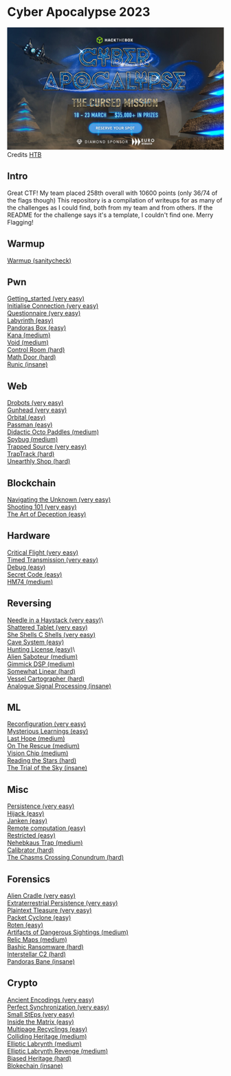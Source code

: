 # Cyber Apocalypse 2023

![My dog ate the banner](./CyberApocalypseBanner.jpg)
Credits [HTB](http://ctf.hackthebox.com)

## Intro
Great CTF! My team placed 258th overall with 10600 points (only 36/74 of the flags though)
This repository is a compilation of writeups for as many of the challenges as I could find, both from my team and from others. If the README for the challenge says it's a template, I couldn't find one. Merry Flagging!

## Warmup
[Warmup (sanitycheck)](warmup/README.md)

## Pwn

[Getting_started (very easy)](pwn/getting_started/README.md)\
[Initialise Connection (very easy)](pwn/initialize_connection/README.md)\
[Questionnaire (very easy)](pwn/questionnaire/README.md)\
[Labyrinth (easy)](pwn/labrynth/README.md)\
[Pandoras Box (easy)](pwn/pandoras_box/README.md)\
[Kana (medium)](pwn/kana/README.md)\
[Void (medium)](pwn/void/README.md)\
[Control Room (hard)](pwn/control_room/README.md)\
[Math Door (hard)](pwn/math_door/README.md)\
[Runic (insane)](pwn/runic/README.md)

## Web

[Drobots (very easy)](web/drobots/README.md)\
[Gunhead (very easy)](web/gunhead/README.md)\
[Orbital (easy)](web/orbital/README.md)\
[Passman (easy)](web/passman/README.md)\
[Didactic Octo Paddles (medium)](web/didactic_octo_paddles/README.md)\
[Spybug (medium)](web/spybug/README.md)\
[Trapped Source (very easy)](web/trapped_source/README.md)\
[TrapTrack (hard)](web/traptrack/README.md)\
[Unearthly Shop (hard)](web/unearthly_shop/README.md)

## Blockchain

[Navigating the Unknown (very easy)](blockchain/navigating_the_unknown/README.md)\
[Shooting 101 (very easy)](blockchain/shooting_101/README.md)\
[The Art of Deception (easy)](blockchain/the_art_of_deception/README.md)

## Hardware

[Critical Flight (very easy)](hardware/critical_flight/README.md)\
[Timed Transmission (very easy)](hardware/timed_transmission/README.md)\
[Debug (easy)](hardware/debug/README.md)\
[Secret Code (easy)](hardware/secret_code/README.md)\
[HM74 (medium)](hardware/hm74/README.md)

## Reversing

[Needle in a Haystack (very easy)](reversing/needle_in_a_haystack/README.md)\	
[Shattered Tablet (very easy)](reversing/shattered_tablet/README.md)\
[She Shells C Shells (very easy)](reversing/she_sells_c_shells/README.md)\
[Cave System (easy)](reversing/cave_system/README.md)\
[Hunting License (easy)](reversing/hunting_license/README.md)\	
[Alien Saboteur (medium)](reversing/alien_saboteur/README.md)\
[Gimmick DSP (medium)](reversing/gimmick_dsp/README.md)\
[Somewhat Linear (hard)](reversing/somewhat_linear/README.md)\
[Vessel Cartographer (hard)](reversing/vessel_cartographer/README.md)\
[Analogue Signal Processing (insane)](reversing/analogue_signal_processing/README.md)

## ML

[Reconfiguration (very easy)](ml/reconfiguration/README.md)\
[Mysterious Learnings (easy)](ml/mysterious_learnings/README.md)\
[Last Hope (medium)](ml/last_hope/README.md)\
[On The Rescue (medium)](ml/on_the_rescue/README.md)\
[Vision Chip (medium)](ml/vision_chip/README.md)\
[Reading the Stars (hard)](ml/reading_the_stars/README.md)\
[The Trial of the Sky (insane)](ml/the_trial_of_the_sky/README.md)

## Misc

[Persistence (very easy)](misc/persistence/README.md)\
[Hijack (easy)](misc/hijack/README.md)\
[Janken (easy)](misc/janken/README.md)\
[Remote computation (easy)](misc/remote_computation/README.md)\
[Restricted (easy)](misc/restricted/README.md)\
[Nehebkaus Trap (medium)](misc/nehebkaus_trap/README.md)\
[Calibrator (hard)](misc/calibrator/README.md)\
[The Chasms Crossing Conundrum (hard)](misc/the_chasms_crossing_conundrum/README.md)

## Forensics

[Alien Cradle (very easy)](forensics/alien_cradle/README.md)\
[Extraterrestrial Persistence (very easy)](forensics/extraterrestrial_persistence/README.md)\
[Plaintext Tleasure (very easy)](forensics/plaintext_tleasure/README.md)\
[Packet Cyclone (easy)](forensics/packet_cyclone/README.md)\
[Roten (easy)](forensics/roten/README.md)\
[Artifacts of Dangerous Sightings (medium)](forensics/artifacts_of_dangerous_sightings/README.md)\
[Relic Maps (medium)](forensics/relic_maps/README.md)\
[Bashic Ransomware (hard)](forensics/bashic_ransomware/README.md)\
[Interstellar C2 (hard)](forensics/interstellar_c2/README.md)\
[Pandoras Bane (insane)](forensics/pandoras_bane/README.md)

## Crypto

[Ancient Encodings (very easy)](crypto/ancient_encodings/README.md)\
[Perfect Synchronization (very easy)](crypto/perfect_synchronization/README.md)\
[Small StEps (very easy)](crypto/small_steps/README.md)\
[Inside the Matrix (easy)](crypto/inside_the_matrix/README.md)\
[Multipage Recyclings (easy)](crypto/multipage_recyclings/README.md)\
[Colliding Heritage (medium)](crypto/colliding_heritage/README.md)\
[Elliptic Labrynth (medium)](crypto/elliptic_labrynth/README.md)\
[Elliptic Labrynth Revenge (medium)](crypto/elliptic_labrynth_revenge/README.md)\
[Biased Heritage (hard)](crypto/biased_heritage/README.md)\
[Blokechain (insane)](crypto/blokechain/README.md)
